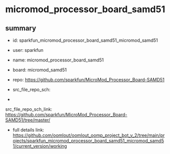 # micromod_processor_board_samd51
 
## summary 
* id: sparkfun_micromod_processor_board_samd51_micromod_samd51
* user: sparkfun
* name: micromod_processor_board_samd51
* board: micromod_samd51
* repo: https://github.com/sparkfun/MicroMod_Processor_Board-SAMD51



* src_file_repo_sch: 
*
 src_file_repo_sch_link: https://github.com/sparkfun/MicroMod_Processor_Board-SAMD51/tree/master/
* full details link: https://github.com/oomlout/oomlout_oomp_project_bot_v_2/tree/main/projects/sparkfun_micromod_processor_board_samd51_micromod_samd51/current_version/working  






